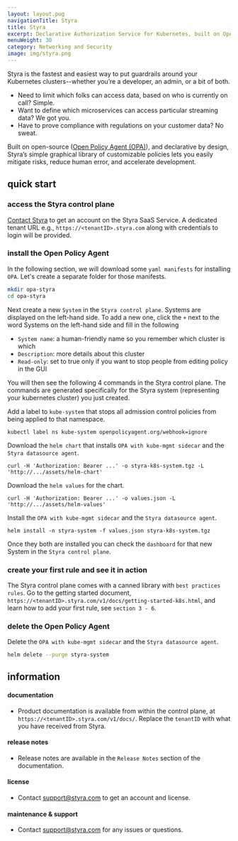 ```yaml
---
layout: layout.pug
navigationTitle: Styra
title: Styra
excerpt: Declarative Authorization Service for Kubernetes, built on Open Policy Agent.
menuWeight: 30
category: Networking and Security
image: img/styra.png
---
```


Styra is the fastest and easiest way to put guardrails around your Kubernetes clusters--whether you’re a developer, an admin, or a bit of both.

* Need to limit which folks can access data, based on who is currently on call? Simple.
* Want to define which microservices can access particular streaming data? We got you.
* Have to prove compliance with regulations on your customer data? No sweat.

Built on open-source ([Open Policy Agent (OPA)](https://www.openpolicyagent.org/)), and declarative by design, Styra’s simple graphical library of customizable policies lets you easily mitigate risks, reduce human error, and accelerate development.


## quick start

### access the Styra control plane

[Contact Styra](support@styra.com) to get an account on the Styra SaaS Service. A dedicated tenant URL e.g., `https://<tenantID>.styra.com` along with credentials to login will be provided.

### install the Open Policy Agent

In the following section, we will download some `yaml manifests` for installing `OPA`. Let's create a separate folder for those manifests.
```sh
mkdir opa-styra
cd opa-styra
```

Next create a new `System` in the `Styra control plane`. Systems are displayed on the left-hand side. To add a new one, click the `+` next to the word Systems on the left-hand side and fill in the following

* `System name`: a human-friendly name so you remember which cluster is which
* `Description`: more details about this cluster
* `Read-only`: set to true only if you want to stop people from editing policy in the GUI

You will then see the following 4 commands in the Styra control plane. The commands are generated specifically for the Styra system (representing your kubernetes cluster) you just created.

Add a label to `kube-system` that stops all admission control policies from being applied to that namespace.
```
kubectl label ns kube-system openpolicyagent.org/webhook=ignore
```

Download the `helm chart` that installs `OPA with kube-mgmt sidecar` and the `Styra datasource agent`.
```
curl -H 'Authorization: Bearer ...' -o styra-k8s-system.tgz -L 'http://.../assets/helm-chart'
```

Download the `helm values` for the chart.
```
curl -H 'Authorization: Bearer ...' -o values.json -L 'http://.../assets/helm-values'
```

Install the `OPA with kube-mgmt sidecar` and the `Styra datasource agent`.

```
helm install -n styra-system -f values.json styra-k8s-system.tgz
```

Once they both are installed you can check the `dashboard` for that new System in the `Styra control plane`.

### create your first rule and see it in action

The Styra control plane comes with a canned library with `best practices rules`. Go to the getting started document, `https://<tenantID>.styra.com/v1/docs/getting-started-k8s.html`, and learn how to add your first rule, see `section 3 - 6`.

### delete the Open Policy Agent

Delete the `OPA with kube-mgmt sidecar` and the `Styra datasource agent`.

```sh
helm delete --purge styra-system
```


## information

#### documentation

* Product documentation is available from within the control plane, at `https://<tenantID>.styra.com/v1/docs/`. Replace the `tenantID` with what you have received from Styra.

#### release notes

* Release notes are available in the `Release Notes` section of the documentation.

#### license

* Contact <support@styra.com> to get an account and license.

#### maintenance & support

* Contact <support@styra.com> for any issues or questions.
